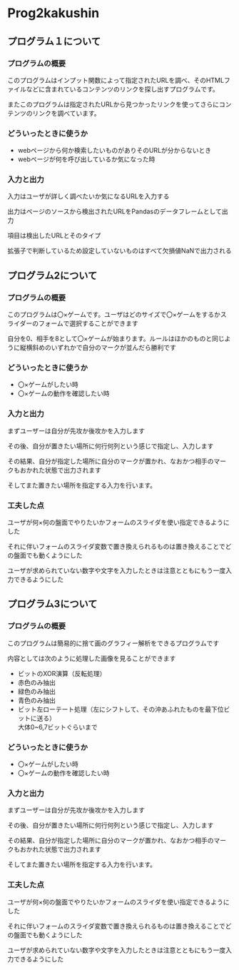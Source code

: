 # Prog2kakushin
<h2>プログラム１について</h2>
<h3>プログラムの概要</h3>
<p>このプログラムはインプット関数によって指定されたURLを調べ、そのHTMLファイルなどに含まれているコンテンツのリンクを探し出すプログラムです。</p>
<p>またこのプログラムは指定されたURLから見つかったリンクを使ってさらにコンテンツのリンクを調べています。</p>
<h3>どういったときに使うか</h3>
<ul type="disc">
<li>webページから何か検索したいものがありそのURLが分からないとき</li>
<li>webページが何を呼び出しているか気になった時</li>
<li・webページについて勉強したい時(javascriptがどのように使われているかなど)</li>
</ul>
<h3>入力と出力</h3>
<p>入力はユーザが詳しく調べたいか気になるURLを入力する</p>
<p>出力はページのソースから検出されたURLをPandasのデータフレームとして出力</p>
<p>項目は検出したURLとそのタイプ</p>
<p>拡張子で判断しているため設定していないものはすべて欠損値NaNで出力される</p>
  
<h2>プログラム2について</h2>
<h3>プログラムの概要</h3>
<p>このプログラムは〇×ゲームです。ユーザはどのサイズで〇×ゲームをするかスライダーのフォームで選択することができます</p>
<p>自分を0、相手を8として〇×ゲームが始まります。ルールはほかのものと同じように縦横斜めのいずれかで自分のマークが並んだら勝利です</p>
<h3>どういったときに使うか</h3>
<ul type="disc">
<li>〇×ゲームがしたい時</li>
<li>〇×ゲームの動作を確認したい時</li>
</ul>
<h3>入力と出力</h3>
<p>まずユーザーは自分が先攻か後攻かを入力します</p>
<p>その後、自分が置きたい場所に何行何列という感じで指定し、入力します</p>
<p>その結果、自分が指定した場所に自分のマークが置かれ、なおかつ相手のマークもおかれた状態で出力されます</p>
<p>そしてまた置きたい場所を指定する入力を行います。</p>
<h3>工夫した点</h3>
<p>ユーザが何×何の盤面でやりたいかフォームのスライダを使い指定できるようにした</p>
<p>それに伴いフォームのスライダ変数で置き換えられるものは置き換えることでどの盤面でも動くようにした</p>
<p>ユーザが求められていない数字や文字を入力したときは注意とともにもう一度入力できるようにした</p>

<h2>プログラム3について</h2>
<h3>プログラムの概要</h3>
<p>このプログラムは簡易的に捨て画のグラフィー解析をできるプログラムです</p>
<p>内容としては次のように処理した画像を見ることができます</p>
<ul type="disc">
<li>ビットのXOR演算（反転処理）</li>
<li>赤色のみ抽出</li>
<li>緑色のみ抽出</li>
<li>青色のみ抽出</li>
<li>ビット左ローテート処理（左にシフトして、その沖あふれたものを最下位ビットに送る）<br>大体0~6,7ビットぐらいまで</li>
</ul>
<h3>どういったときに使うか</h3>
<ul type="disc">
<li>〇×ゲームがしたい時</li>
<li>〇×ゲームの動作を確認したい時</li>
</ul>
<h3>入力と出力</h3>
<p>まずユーザーは自分が先攻か後攻かを入力します</p>
<p>その後、自分が置きたい場所に何行何列という感じで指定し、入力します</p>
<p>その結果、自分が指定した場所に自分のマークが置かれ、なおかつ相手のマークもおかれた状態で出力されます</p>
<p>そしてまた置きたい場所を指定する入力を行います。</p>
<h3>工夫した点</h3>
<p>ユーザが何×何の盤面でやりたいかフォームのスライダを使い指定できるようにした</p>
<p>それに伴いフォームのスライダ変数で置き換えられるものは置き換えることでどの盤面でも動くようにした</p>
<p>ユーザが求められていない数字や文字を入力したときは注意とともにもう一度入力できるようにした</p>
